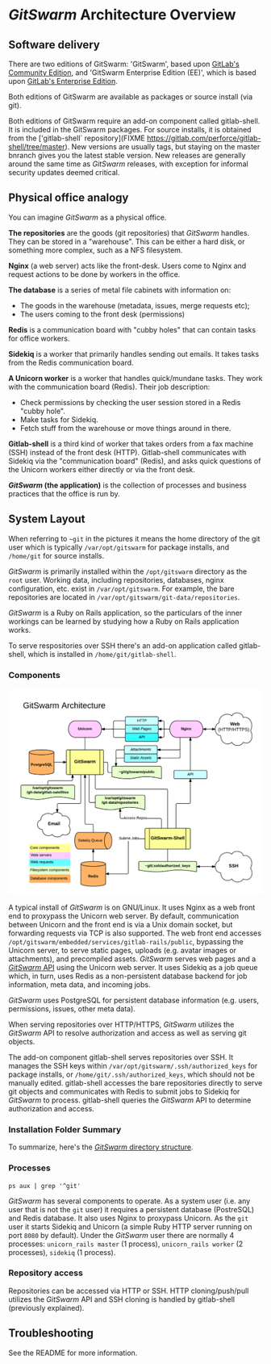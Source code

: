 # $GitSwarm$ Architecture Overview

## Software delivery

There are two editions of GitSwarm: 'GitSwarm', based upon
[GitLab's Community Edition](https://gitlab.com/gitlab-org/gitlab-ce/tree/master),
and 'GitSwarm Enterprise Edition (EE)', which is based upon
[GitLab's Enterprise Edition](https://gitlab.com/gitlab-org/gitlab-ee/tree/master).

Both editions of GitSwarm are available as packages or source install
(via git).

Both editions of GitSwarm require an add-on component called gitlab-shell.
It is included in the GitSwarm packages. For source installs, it is
obtained from the ['gitlab-shell` repository](FIXME
https://gitlab.com/perforce/gitlab-shell/tree/master). New versions are
usually tags, but staying on the master bnranch gives you the latest stable
version. New releases are generally around the same time as $GitSwarm$
releases, with exception for informal security updates deemed critical.

## Physical office analogy

You can imagine $GitSwarm$ as a physical office.

**The repositories** are the goods (git repositories) that $GitSwarm$
handles. They can be stored in a "warehouse". This can be either a hard
disk, or something more complex, such as a NFS filesystem.

**Nginx** (a web server) acts like the front-desk. Users come to Nginx and
request actions to be done by workers in the office.

**The database** is a series of metal file cabinets with information on:
 - The goods in the warehouse (metadata, issues, merge requests etc);
 - The users coming to the front desk (permissions)

**Redis** is a communication board with "cubby holes" that can contain
tasks for office workers.

**Sidekiq** is a worker that primarily handles sending out emails. It takes
tasks from the Redis communication board.

**A Unicorn worker** is a worker that handles quick/mundane tasks. They
work with the communication board (Redis). Their job description:
 - Check permissions by checking the user session stored in a Redis "cubby
   hole".
 - Make tasks for Sidekiq.
 - Fetch stuff from the warehouse or move things around in there.

**Gitlab-shell** is a third kind of worker that takes orders from a fax
machine (SSH) instead of the front desk (HTTP). Gitlab-shell communicates
with Sidekiq via the "communication board" (Redis), and asks quick
questions of the Unicorn workers either directly or via the front desk.

**$GitSwarm$ (the application)** is the collection of processes and business
practices that the office is run by.

## System Layout

When referring to `~git` in the pictures it means the home directory of the
git user which is typically `/var/opt/gitswarm` for package installs, and
`/home/git` for source installs.

$GitSwarm$ is primarily installed within the `/opt/gitswarm` directory as the
`root` user. Working data, including repositories, databases, nginx
configuration, etc. exist in `/var/opt/gitswarm`. For example, the bare
repositories are located in `/var/opt/gitswarm/git-data/repositories`.

$GitSwarm$ is a Ruby on Rails application, so the particulars of the inner
workings can be learned by studying how a Ruby on Rails application works.

To serve respositories over SSH there's an add-on application called
gitlab-shell, which is installed in `/home/git/gitlab-shell`.

### Components

![$GitSwarm$ Diagram Overview](gitswarm_diagram_overview.png)

A typical install of $GitSwarm$ is on GNU/Linux. It uses Nginx as a web front
end to proxypass the Unicorn web server. By default, communication between
Unicorn and the front end is via a Unix domain socket, but forwarding
requests via TCP is also supported. The web front end accesses
`/opt/gitswarm/embedded/services/gitlab-rails/public`, bypassing the
Unicorn server, to serve static pages, uploads (e.g. avatar images or
attachments), and precompiled assets. $GitSwarm$ serves web pages and a
[$GitSwarm$ API](../api/README.md) using the Unicorn web server. It uses
Sidekiq as a job queue which, in turn, uses Redis as a non-persistent
database backend for job information, meta data, and incoming jobs.

$GitSwarm$ uses PostgreSQL for persistent database information (e.g. users,
permissions, issues, other meta data).

When serving repositories over HTTP/HTTPS, $GitSwarm$ utilizes the $GitSwarm$
API to resolve authorization and access as well as serving git objects.

The add-on component gitlab-shell serves repositories over SSH. It manages
the SSH keys within `/var/opt/gitswarm/.ssh/authorized_keys` for package
installs, or `/home/git/.ssh/authorized_keys`, which should not be manually
edited. gitlab-shell accesses the bare repositories directly to serve git
objects and communicates with Redis to submit jobs to Sidekiq for
$GitSwarm$ to process. gitlab-shell queries the $GitSwarm$ API to determine
authorization and access.

### Installation Folder Summary

To summarize, here's the [$GitSwarm$ directory structure](../install/structure.md).

### Processes

    ps aux | grep '^git'

$GitSwarm$ has several components to operate. As a system user (i.e. any user
that is not the `git` user) it requires a persistent database (PostreSQL)
and Redis database. It also uses Nginx to proxypass Unicorn. As the `git`
user it starts Sidekiq and Unicorn (a simple Ruby HTTP server running on
port `8080` by default). Under the $GitSwarm$ user there are normally 4
processes: `unicorn_rails master` (1 process), `unicorn_rails worker` (2
processes), `sidekiq` (1 process).

### Repository access

Repositories can be accessed via HTTP or SSH. HTTP cloning/push/pull
utilizes the $GitSwarm$ API and SSH cloning is handled by gitlab-shell
(previously explained).

## Troubleshooting

See the README for more information.
